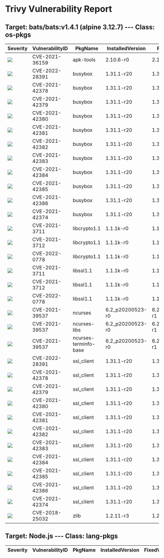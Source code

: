 # Trivy Vulnerability Report




## Target: bats/bats:v1.4.1 (alpine 3.12.7) --- Class: os-pkgs
|Severity|VulnerabilityID|PkgName|InstalledVersion|FixedVersion|
|--------|---------------|-------|----------------|------------|
|![](https://img.shields.io/badge/-CRITICAL-red)|CVE-2021-36159|apk-tools|2.10.6-r0|2.10.7-r0|
|![](https://img.shields.io/badge/-CRITICAL-red)|CVE-2022-28391|busybox|1.31.1-r20|1.31.1-r22|
|![](https://img.shields.io/badge/-HIGH-orange)|CVE-2021-42378|busybox|1.31.1-r20|1.31.1-r21|
|![](https://img.shields.io/badge/-HIGH-orange)|CVE-2021-42379|busybox|1.31.1-r20|1.31.1-r21|
|![](https://img.shields.io/badge/-HIGH-orange)|CVE-2021-42380|busybox|1.31.1-r20|1.31.1-r21|
|![](https://img.shields.io/badge/-HIGH-orange)|CVE-2021-42381|busybox|1.31.1-r20|1.31.1-r21|
|![](https://img.shields.io/badge/-HIGH-orange)|CVE-2021-42382|busybox|1.31.1-r20|1.31.1-r21|
|![](https://img.shields.io/badge/-HIGH-orange)|CVE-2021-42383|busybox|1.31.1-r20|1.31.1-r21|
|![](https://img.shields.io/badge/-HIGH-orange)|CVE-2021-42384|busybox|1.31.1-r20|1.31.1-r21|
|![](https://img.shields.io/badge/-HIGH-orange)|CVE-2021-42385|busybox|1.31.1-r20|1.31.1-r21|
|![](https://img.shields.io/badge/-HIGH-orange)|CVE-2021-42386|busybox|1.31.1-r20|1.31.1-r21|
|![](https://img.shields.io/badge/-MEDIUM-yellow)|CVE-2021-42374|busybox|1.31.1-r20|1.31.1-r21|
|![](https://img.shields.io/badge/-CRITICAL-red)|CVE-2021-3711|libcrypto1.1|1.1.1k-r0|1.1.1l-r0|
|![](https://img.shields.io/badge/-HIGH-orange)|CVE-2021-3712|libcrypto1.1|1.1.1k-r0|1.1.1l-r0|
|![](https://img.shields.io/badge/-HIGH-orange)|CVE-2022-0778|libcrypto1.1|1.1.1k-r0|1.1.1n-r0|
|![](https://img.shields.io/badge/-CRITICAL-red)|CVE-2021-3711|libssl1.1|1.1.1k-r0|1.1.1l-r0|
|![](https://img.shields.io/badge/-HIGH-orange)|CVE-2021-3712|libssl1.1|1.1.1k-r0|1.1.1l-r0|
|![](https://img.shields.io/badge/-HIGH-orange)|CVE-2022-0778|libssl1.1|1.1.1k-r0|1.1.1n-r0|
|![](https://img.shields.io/badge/-HIGH-orange)|CVE-2021-39537|ncurses|6.2_p20200523-r0|6.2_p20200523-r1|
|![](https://img.shields.io/badge/-HIGH-orange)|CVE-2021-39537|ncurses-libs|6.2_p20200523-r0|6.2_p20200523-r1|
|![](https://img.shields.io/badge/-HIGH-orange)|CVE-2021-39537|ncurses-terminfo-base|6.2_p20200523-r0|6.2_p20200523-r1|
|![](https://img.shields.io/badge/-CRITICAL-red)|CVE-2022-28391|ssl_client|1.31.1-r20|1.31.1-r22|
|![](https://img.shields.io/badge/-HIGH-orange)|CVE-2021-42378|ssl_client|1.31.1-r20|1.31.1-r21|
|![](https://img.shields.io/badge/-HIGH-orange)|CVE-2021-42379|ssl_client|1.31.1-r20|1.31.1-r21|
|![](https://img.shields.io/badge/-HIGH-orange)|CVE-2021-42380|ssl_client|1.31.1-r20|1.31.1-r21|
|![](https://img.shields.io/badge/-HIGH-orange)|CVE-2021-42381|ssl_client|1.31.1-r20|1.31.1-r21|
|![](https://img.shields.io/badge/-HIGH-orange)|CVE-2021-42382|ssl_client|1.31.1-r20|1.31.1-r21|
|![](https://img.shields.io/badge/-HIGH-orange)|CVE-2021-42383|ssl_client|1.31.1-r20|1.31.1-r21|
|![](https://img.shields.io/badge/-HIGH-orange)|CVE-2021-42384|ssl_client|1.31.1-r20|1.31.1-r21|
|![](https://img.shields.io/badge/-HIGH-orange)|CVE-2021-42385|ssl_client|1.31.1-r20|1.31.1-r21|
|![](https://img.shields.io/badge/-HIGH-orange)|CVE-2021-42386|ssl_client|1.31.1-r20|1.31.1-r21|
|![](https://img.shields.io/badge/-MEDIUM-yellow)|CVE-2021-42374|ssl_client|1.31.1-r20|1.31.1-r21|
|![](https://img.shields.io/badge/-HIGH-orange)|CVE-2018-25032|zlib|1.2.11-r3|1.2.12-r0|

## Target: Node.js --- Class: lang-pkgs
|Severity|VulnerabilityID|PkgName|InstalledVersion|FixedVersion|
|--------|---------------|-------|----------------|------------|
